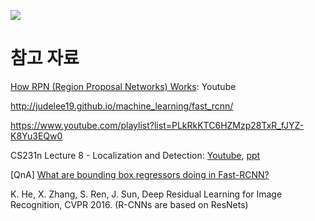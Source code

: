 ![](http://i.imgur.com/ZU6afyt.png)




# 참고 자료 

[How RPN (Region Proposal Networks) Works](https://www.youtube.com/watch?v=X3IlbjQs190): Youtube

http://judelee19.github.io/machine_learning/fast_rcnn/

https://www.youtube.com/playlist?list=PLkRkKTC6HZMzp28TxR_fJYZ-K8Yu3EQw0

CS231n Lecture 8 - Localization and Detection: [Youtube](https://www.youtube.com/watch?v=_GfPYLNQank), [ppt](http://cs231n.stanford.edu/slides/2016/winter1516_lecture8.pdf)

[QnA] [What are bounding box regressors doing in Fast-RCNN?](https://www.quora.com/Convolutional-Neural-Networks-What-are-bounding-box-regressors-doing-in-Fast-RCNN)

K. He, X. Zhang, S. Ren, J. Sun, Deep Residual Learning for Image Recognition,
CVPR 2016. (R-CNNs are based on ResNets)